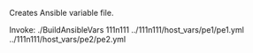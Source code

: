 Creates Ansible variable file.

Invoke: ./BuildAnsibleVars 111n111 ../111n111/host_vars/pe1/pe1.yml ../111n111/host_vars/pe2/pe2.yml
